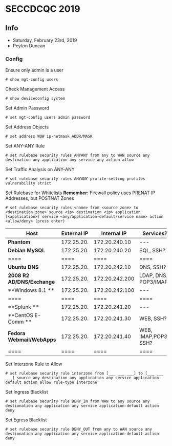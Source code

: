 # SECCDCQC 2019
## Info
- Saturday, February 23rd, 2019
- Peyton Duncan

### Config
Ensure only admin is a user

```config
# show mgt-config users
```

Check Management Access

```config
# show deviceconfig system
```

Set Admin Password

```config
# set mgt-config users admin password
```

Set Address Objects
```config
# set address WOW ip-netmask ADDR/MASK
```

Set ANY-ANY Rule
```config
# set rulebase security rules ANYANY from any to WAN source any destination any application any service any action allow
```

Set Traffic Analysis on ANY-ANY
```config
# set rulebase security rules ANYANY profile-setting profiles vulnerability strict
```

Set Rulebase for Whitelists
**Remember:** Firewall policy uses PRENAT IP Addresses, but POSTNAT Zones

```config
# set rulebase security rules <name> from <source zone> to <destination zone> source <ip> destination <ip> application [<application>] service <any/application-default/service name> action <allow/deny> (press enter)
```

|Host|External IP|Internal IP|Services?
|---|---|---|---|
|**Phantom**                   |172.25.20.   |172.20.240.10   |---|
|**Debian MySQL**              |172.25.20.   |172.20.240.20   |SQL, SSH?|
|====|====|====|====|
|**Ubuntu DNS**                |172.25.20.   |172.20.242.10   |DNS, SSH?|
|**2008 R2 AD/DNS/Exchange**   |172.25.20.   |172.20.242.200   |LDAP, DNS, POP3/IMAP?|
|**Windows 8.1 **              |172.25.20.   |172.20.242.100   |---|
|====|====|====|====|
|**Splunk  **                  |172.25.20.   |172.20.241.20   |---|
|**CentOS E-Comm **            |172.25.20.   |172.20.241.30   |WEB, SSH?|
|**Fedora Webmail/WebApps**    |172.25.20.   |172.20.241.40   |WEB, IMAP,POP3, SSH?|
|====|====|====|====|

Set Interzone Rule to Allow
```config
# set rulebase security rule interzone from [___ ___ ___] to [___ ___ ___] source any destination any application any service application-default action allow rule-type interzone
```

Set Ingress Blacklist
```config
# set rulebase security rule DENY_IN from WAN to any source any destionation any application any service application-default action deny
```

Set Egress Blacklist
```config
# set rulebase security rule DENY_OUT from any to WAN source any destionation any application any service application-default action deny
```
